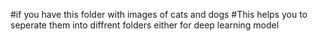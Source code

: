 #if you have this folder with images of cats and dogs 
#This helps you to seperate them into diffrent folders either for deep learning model
